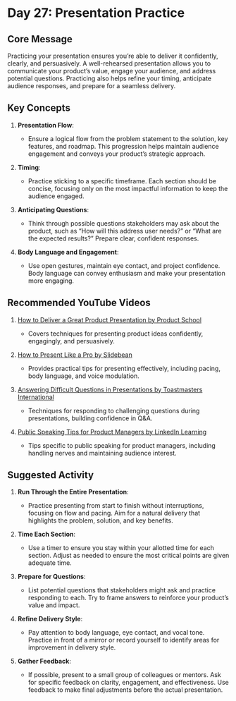 # Day 27: Presentation Practice

## Core Message
Practicing your presentation ensures you’re able to deliver it confidently, clearly, and persuasively. A well-rehearsed presentation allows you to communicate your product’s value, engage your audience, and address potential questions. Practicing also helps refine your timing, anticipate audience responses, and prepare for a seamless delivery.

## Key Concepts
1. **Presentation Flow**:
   - Ensure a logical flow from the problem statement to the solution, key features, and roadmap. This progression helps maintain audience engagement and conveys your product’s strategic approach.

2. **Timing**:
   - Practice sticking to a specific timeframe. Each section should be concise, focusing only on the most impactful information to keep the audience engaged.

3. **Anticipating Questions**:
   - Think through possible questions stakeholders may ask about the product, such as “How will this address user needs?” or “What are the expected results?” Prepare clear, confident responses.

4. **Body Language and Engagement**:
   - Use open gestures, maintain eye contact, and project confidence. Body language can convey enthusiasm and make your presentation more engaging.

## Recommended YouTube Videos
1. [How to Deliver a Great Product Presentation by Product School](https://www.youtube.com/watch?v=k8KfOqqjHYY)
   - Covers techniques for presenting product ideas confidently, engagingly, and persuasively.

2. [How to Present Like a Pro by Slidebean](https://www.youtube.com/watch?v=CFo_ktrpZ9s)
   - Provides practical tips for presenting effectively, including pacing, body language, and voice modulation.

3. [Answering Difficult Questions in Presentations by Toastmasters International](https://www.youtube.com/watch?v=pf-9WBbhuD8)
   - Techniques for responding to challenging questions during presentations, building confidence in Q&A.

4. [Public Speaking Tips for Product Managers by LinkedIn Learning](https://www.youtube.com/watch?v=bgTdbnhJflI)
   - Tips specific to public speaking for product managers, including handling nerves and maintaining audience interest.

## Suggested Activity
1. **Run Through the Entire Presentation**:
   - Practice presenting from start to finish without interruptions, focusing on flow and pacing. Aim for a natural delivery that highlights the problem, solution, and key benefits.

2. **Time Each Section**:
   - Use a timer to ensure you stay within your allotted time for each section. Adjust as needed to ensure the most critical points are given adequate time.

3. **Prepare for Questions**:
   - List potential questions that stakeholders might ask and practice responding to each. Try to frame answers to reinforce your product’s value and impact.

4. **Refine Delivery Style**:
   - Pay attention to body language, eye contact, and vocal tone. Practice in front of a mirror or record yourself to identify areas for improvement in delivery style.

5. **Gather Feedback**:
   - If possible, present to a small group of colleagues or mentors. Ask for specific feedback on clarity, engagement, and effectiveness. Use feedback to make final adjustments before the actual presentation.
